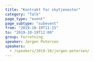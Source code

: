 ```yaml
---
title: "Kontrakt for skytjenester"
category: "Talk"
page_type: "event"
page_subtype: "subevent"
from: "2019-10-19T11:15"
to: "2019-10-19T12:00"
group: Forretning
speaker: Jørgen Petersen
speakers:
  - /speakers/2019-10/jorgen-petersen/
---
```


